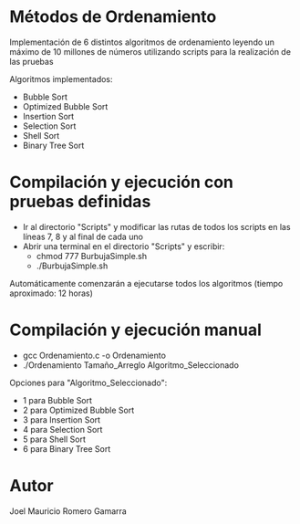 # Métodos de Ordenamiento

Implementación de 6 distintos algoritmos de ordenamiento leyendo un máximo de 10 millones de números utilizando scripts para la realización de las pruebas

Algoritmos implementados:

- Bubble Sort
- Optimized Bubble Sort
- Insertion Sort
- Selection Sort
- Shell Sort
- Binary Tree Sort

# Compilación y ejecución con pruebas definidas

- Ir al directorio "Scripts" y modificar las rutas de todos los scripts en las líneas 7, 8 y al final de cada uno
- Abrir una terminal en el directorio "Scripts" y escribir:
  - chmod 777 BurbujaSimple.sh
  - ./BurbujaSimple.sh

Automáticamente comenzarán a ejecutarse todos los algoritmos (tiempo aproximado: 12 horas)

# Compilación y ejecución manual

- gcc Ordenamiento.c -o Ordenamiento
- ./Ordenamiento Tamaño_Arreglo Algoritmo_Seleccionado

Opciones para "Algoritmo_Seleccionado":

- 1 para Bubble Sort
- 2 para Optimized Bubble Sort
- 3 para Insertion Sort
- 4 para Selection Sort
- 5 para Shell Sort
- 6 para Binary Tree Sort

# Autor

Joel Mauricio Romero Gamarra
